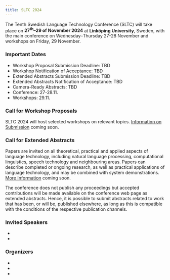 ```yaml
---
title: SLTC 2024
---
```


The Tenth Swedish Language Technology Conference (SLTC) will take place on **27<sup>th</sup>–29 of November 2024** at **Linköping University**, Sweden, with the main conference on Wednesday–Thursday 27-28 November and workshops on Friday, 29 November.

### Important Dates

* Workshop Proposal Submission Deadline: TBD
* Workshop Notification of Acceptance: TBD
* Extended Abstracts Submission Deadline: TBD
* Extended Abstracts Notification of Acceptance: TBD
* Camera-Ready Abstracts: TBD 
* Conference: 27-28.11. 
* Workshops: 29.11. 

### Call for Workshop Proposals

SLTC 2024 will host selected workshops on relevant topics. [Information on Submission](cfw) coming soon.

### Call for Extended Abstracts

Papers are invited on all theoretical, practical and applied aspects of language technology, including natural language processing, computational linguistics, speech technology and neighbouring areas. Papers can describe completed or ongoing research, as well as practical applications of language technology, and may be combined with system demonstrations. [More Information](cfp) coming soon.

The conference does not publish any proceedings but accepted contributions will be made available on the conference web page as extended abstracts. Hence, it is possible to submit abstracts related to work that has been, or will be, published elsewhere, as long as this is compatible with the conditions of the respective publication channels.

### Invited Speakers

*
*

### Organizers 

*
*
*

